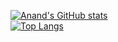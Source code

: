 [![Anand's GitHub stats](https://github-readme-stats.vercel.app/api?username=Techseeker-404&show_icons=true&theme=gruvbox)](https://github.com/anuraghazra/github-readme-stats)
<br>
[![Top Langs](https://github-readme-stats.vercel.app/api/top-langs/?username=Techseeker-404&langs_count=12)](https://github.com/anuraghazra/github-readme-stats)
